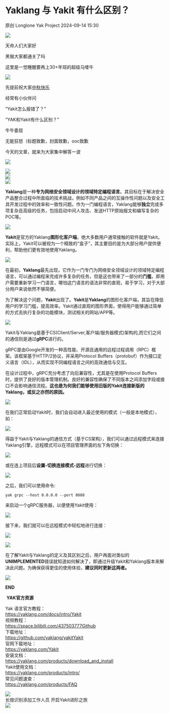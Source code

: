 #  Yaklang 与 Yakit 有什么区别？   
原创 Longlone  Yak Project   2024-09-14 15:30  
  
![](/articles/wechat2md-57d4b38fb5fac67b077017855ed50c43.gif)  
  
天命人们大家好  
  
黑猴大家都通关了吗  
  
这里是一觉睡醒要再上30+年班的超级马喽牛  
  
![](/articles/wechat2md-b74f13632956c46464d313df81c10f96.png)  
  
先提前祝大家[中秋快乐](http://mp.weixin.qq.com/s?__biz=Mzk0MTM4NzIxMQ==&mid=2247521342&idx=1&sn=04d08f4920279e5c620c5c7e9138d803&chksm=c2d1e89af5a6618ceb0508c384d662f79fbcf992e0a36f9d74e25ce62ec9d66b1eea023b7fa9&scene=21#wechat_redirect)  
  
  
经常有小伙伴问  
  
“Yakit怎么报错了？”  
  
“YAK和Yakit有什么区别？”  
  
牛牛委屈  
  
无能狂怒（标题致歉，封面致歉，ooc致歉  
  
今天的文章，就来为大家集中解答一波  
  
![](/articles/wechat2md-3c7b63447b178dca759252db58a2f6c2.png)  
  
![](/articles/wechat2md-239333bf70461c1bb4a984dd3beeb6df.png)  
![](/articles/wechat2md-8be9db6347f2ea70817bafa261ef2623.png)  
![](/articles/wechat2md-980240b2c6bc3714f6373a47ea8ccb3b.png)  
  
**Yaklang**是一种**专为网络安全领域设计的领域特定编程语言**。其目标在于解决安全产品整合过程中所面临的技术挑战，例如不同产品之间的互操作性问题以及安全工具开发过程中的效率和一致性问题。作为一门编程语言，Yaklang能够**独立**完成多项复杂且高级的任务，包括启动中间人攻击、发送HTTP原始报文和编写复杂的POC等。  
  
![](/articles/wechat2md-45e087723096e0c0bdc89133f614e963.png)  
  
**Yakit**是官方的Yaklang**图形化客户端**，绝大多数用户通常接触的软件就是Yakit。实际上，Yakit可以被视为一个精致的“盒子”，其主要目的是为大部分用户提供便利，帮助他们更有效地使用Yaklang。  
  
![](/articles/wechat2md-fce2e4873e48227ed51ea8807f0ad4e4.png)  
  
  
在最初，**Yaklang**最先出现，它作为一门专门为网络安全领域设计的领域特定编程语言，可以通过编程来完成许多复杂的任务，但是这也带来了一部分的**门槛**，即用户需要重新学习一门语言，哪怕这门语言的语法非常的直观，易于学习，对于大部分用户来说依然不够简便。  
  
为了解决这个问题，**Yakit**出现了。**Yakit**是**Yaklang**的图形化客户端，其旨在降低用户的学习门槛，提高效率。Yakit通过直观的图形界面，使得用户能够通过简单的方式去执行复杂的功能模块，测试相关的网站/APP等。  
  
  
![](/articles/wechat2md-f3ed01b2c87914a543c232479637b930.png)  
  
  
Yakit与Yaklang是基于CS(Client/Server,客户端/服务器模式)架构的,而它们之间的通信则是通过**gRPC**进行的。  
  
gRPC是由Google开发的一种高性能、开源且通用的远程过程调用（RPC）框架。该框架基于HTTP/2协议，并采用Protocol Buffers（protobuf）作为接口定义语言（IDL），从而实现不同编程语言之间的高效通信与交互。  
  
在设计过程中，gRPC充分考虑了向后兼容性，尤其是在使用Protocol Buffers时，提供了良好的版本管理机制。良好的兼容性确保了不同版本之间添加字段或接口不会影响通信流程。**这也是为何我们能够使用旧版的Yakit连接新版的Yaklang，或反之亦然的原因。**  
  
![](/articles/wechat2md-729a63a93943fa80853721e52d0d10f5.png)  
  
  
在我们正常启动Yakit时，我们会自动进入最近使用的模式（一般是本地模式），如：  
  
![](/articles/wechat2md-24ca37df242227e94a8c7ae622b6081d.png)  
  
  
得益于Yakit与Yaklang的通信方式（基于CS架构），我们可以通过远程模式来连接Yaklang引擎，远程模式可以在项目管理界面的左下角切换：  
  
![](/articles/wechat2md-7f075065e18b7ec1eefbe40136d6831b.png)  
  
  
或在连上项目后**设置-切换连接模式-远程**进行切换：  
  
![](/articles/wechat2md-14edd0cb750b3619b48e23f86bc7acbb.png)  
  
  
之后，我们可以使用命令:  
```
yak grpc --host 0.0.0.0 --port 8888
```  
  
  
来启动一个gRPC服务器，以便使用Yakit使用：  
  
![](/articles/wechat2md-302a22a96483217ba1b6ca7ee0972397.png)  
  
  
接下来，我们就可以在远程模式中轻松地进行连接：  
  
![](/articles/wechat2md-a145435ed91a2d7721903d5d15c55576.png)  
  
  
![](/articles/wechat2md-f3edfdcfd3761d3a5c4b0e6e11b1e5f0.png)  
  
在了解Yakit与Yaklang的定义及其区别之后，用户再面对类似的**UNIMPLEMENTED**错误就知道如何解决了，即通过升级Yakit和Yaklang版本来解决此问题。为确保获得更佳的使用体验，**建议同时更新这两者。**  
  
![](/articles/wechat2md-5801f310e5a63168d2d987bc5da75283.png)  
  
  
  
**END**  
  
  
  
 **YAK官方资源**  
  
  
Yak 语言官方教程：  
https://yaklang.com/docs/intro/Yakit   
视频教程：  
https://space.bilibili.com/437503777Github  
下载地址：  
https://github.com/yaklang/yakitYakit  
官网下载地址：  
https://yaklang.com/Yakit  
安装文档：  
https://yaklang.com/products/download_and_install  
Yakit使用文档：  
https://yaklang.com/products/intro/  
常见问题速查：  
https://yaklang.com/products/FAQ  
  
![](/articles/wechat2md-85062b6e6c63b9d9d17d1e2a5ca2ec01.other)  
长按识别添加工作人员
开启Yakit进阶之旅  
![](/articles/wechat2md-14665f86963c7c123b43378ebc55bb0f.other)  
  
  
